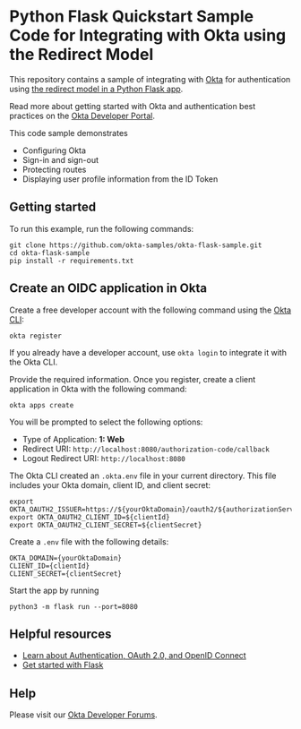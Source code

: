 # Python Flask Quickstart Sample Code for Integrating with Okta using the Redirect Model

This repository contains a sample of integrating with [Okta](https://www.okta.com/) for authentication using [the redirect model in a Python Flask app](https://developer.okta.com/docs/guides/sign-into-web-app/python/main/).

Read more about getting started with Okta and authentication best practices on the [Okta Developer Portal](https://developer.okta.com).

This code sample demonstrates
* Configuring Okta
* Sign-in and sign-out
* Protecting routes
* Displaying user profile information from the ID Token

## Getting started

To run this example, run the following commands:

```shell
git clone https://github.com/okta-samples/okta-flask-sample.git
cd okta-flask-sample
pip install -r requirements.txt
```

## Create an OIDC application in Okta

Create a free developer account with the following command using the [Okta CLI](https://cli.okta.com/):

```shell
okta register
```

If you already have a developer account, use `okta login` to integrate it with the Okta CLI.

Provide the required information. Once you register, create a client application in Okta with the following command:

```shell
okta apps create
```

You will be prompted to select the following options:
* Type of Application: **1: Web**
* Redirect URI: `http://localhost:8080/authorization-code/callback`
* Logout Redirect URI: `http://localhost:8080`

The Okta CLI created an `.okta.env` file in your current directory. This file includes your Okta domain, client ID, and client secret:

```
export OKTA_OAUTH2_ISSUER=https://${yourOktaDomain}/oauth2/${authorizationServerId}
export OKTA_OAUTH2_CLIENT_ID=${clientId}
export OKTA_OAUTH2_CLIENT_SECRET=${clientSecret}
```

Create a `.env` file with the following details:

```
OKTA_DOMAIN={yourOktaDomain}
CLIENT_ID={clientId}
CLIENT_SECRET={clientSecret}
```

Start the app by running

```shell
python3 -m flask run --port=8080
```

## Helpful resources

* [Learn about Authentication, OAuth 2.0, and OpenID Connect](https://developer.okta.com/docs/concepts/)
* [Get started with Flask](https://flask.palletsprojects.com/en/2.0.x/quickstart/)

## Help

Please visit our [Okta Developer Forums](https://devforum.okta.com/).
